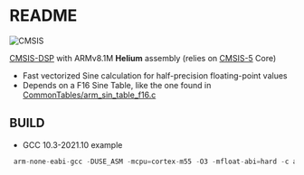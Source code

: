 # README

![CMSIS](http://www.keil.com/pack/doc/CMSIS/General/html/CMSIS_Logo_Final.png)


[CMSIS-DSP](https://github.com/ARM-software/CMSIS-DSP) with ARMv8.1M **Helium** assembly (relies on [CMSIS-5](https://github.com/ARM-software/CMSIS_5) Core)


 - Fast vectorized Sine calculation for half-precision floating-point values
 - Depends on a F16 Sine Table, like the one found in [CommonTables/arm_sin_table_f16.c](https://github.com/ARM-software/EndpointAI/tree/master/Kernels/ARM-Optimized/DSP/Source/CommonTables/arm_sin_table_f16.c)



## BUILD

 - GCC 10.3-2021.10 example

```cpp
 arm-none-eabi-gcc -DUSE_ASM -mcpu=cortex-m55 -O3 -mfloat-abi=hard -c arm_vsin_f16.c -o arm_vsin_f16.o -I .. -I$(CMSIS_DSP_ROOT)/PrivateInclude/ -I $(CMSIS_DSP_ROOT)/Include/ -I $(CMSIS_5_ROOT)/CMSIS/Core/Include/
 ```

